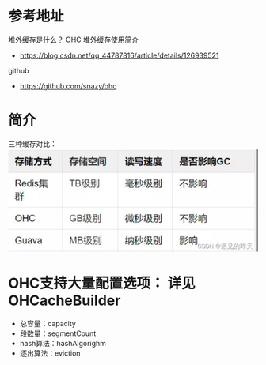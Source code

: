 # 参考地址
堆外缓存是什么？ OHC 堆外缓存使用简介
- https://blog.csdn.net/qq_44787816/article/details/126939521

github
- https://github.com/snazy/ohc

# 简介
三种缓存对比：
![](img/三种缓存对比.jpg)

# OHC支持大量配置选项： 详见OHCacheBuilder
- 总容量：capacity
- 段数量：segmentCount
- hash算法：hashAlgorighm
- 逐出算法：eviction

